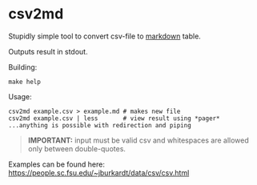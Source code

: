 # csv2md

Stupidly simple tool to convert csv-file to [markdown](https://spec-md.com/) table.

Outputs result in stdout.

Building:

```shell
make help
```

Usage:

```shell
csv2md example.csv > example.md # makes new file
csv2md example.csv | less       # view result using *pager*
...anything is possible with redirection and piping
```

> **IMPORTANT:** input must be valid csv and whitespaces are allowed only between double-quotes.

Examples can be found here: https://people.sc.fsu.edu/~jburkardt/data/csv/csv.html
